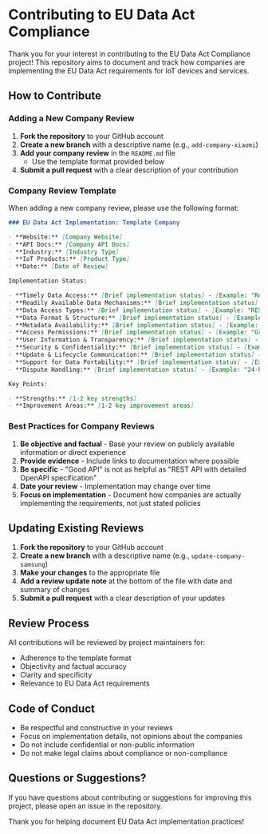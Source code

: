 # Contributing to EU Data Act Compliance

Thank you for your interest in contributing to the EU Data Act Compliance project! This repository aims to document and track how companies are implementing the EU Data Act requirements for IoT devices and services.

## How to Contribute

### Adding a New Company Review

1. **Fork the repository** to your GitHub account
2. **Create a new branch** with a descriptive name (e.g., `add-company-xiaomi`)
3. **Add your company review** in the `README.md` file
   - Use the template format provided below
4. **Submit a pull request** with a clear description of your contribution

### Company Review Template

When adding a new company review, please use the following format:

```markdown
### EU Data Act Implementation: Template Company

- **Website:** [Company Website]
- **API Docs:** [Company API Docs]
- **Industry:** [Industry Type]
- **IoT Products:** [Product Type]
- **Date:** [Date of Review]

Implementation Status:

- **Timely Data Access:** [Brief implementation status] - [Example: "Real-time API access with <2s latency"]
- **Readily Available Data Mechanisms:** [Brief implementation status] - [Example: "Embedded APIs, local device access, cloud dashboards"]
- **Data Access Types:** [Brief implementation status] - [Example: "REST API and CSV download options only, rate limit 1 request per minute"]
- **Data Format & Structure:** [Brief implementation status] - [Example: "Standard JSON format with detailed schema documentation"]
- **Metadata Availability:** [Brief implementation status] - [Example: "Complete metadata including timestamps and units"]
- **Access Permissions:** [Brief implementation status] - [Example: "Granular control at sensor level with time-based limitations"]
- **User Information & Transparency:** [Brief implementation status] - [Example: "Clear data catalog but poor documentation"]
- **Security & Confidentiality:** [Brief implementation status] - [Example: "HTTPS with OAuth2 authentication"]
- **Update & Lifecycle Communication:** [Brief implementation status] - [Example: "Email notifications for all updates affecting data access"]
- **Support for Data Portability:** [Brief implementation status] - [Example: "Standard export formats but no migration tools"]
- **Dispute Handling:** [Brief implementation status] - [Example: "24-hour response time with clear escalation path"]

Key Points:

- **Strengths:** [1-2 key strengths]
- **Improvement Areas:** [1-2 key improvement areas]
```

### Best Practices for Company Reviews

1. **Be objective and factual** - Base your review on publicly available information or direct experience
2. **Provide evidence** - Include links to documentation where possible
3. **Be specific** - "Good API" is not as helpful as "REST API with detailed OpenAPI specification"
4. **Date your review** - Implementation may change over time
5. **Focus on implementation** - Document how companies are actually implementing the requirements, not just stated policies

## Updating Existing Reviews

1. **Fork the repository** to your GitHub account
2. **Create a new branch** with a descriptive name (e.g., `update-company-samsung`)
3. **Make your changes** to the appropriate file
4. **Add a review update note** at the bottom of the file with date and summary of changes
5. **Submit a pull request** with a clear description of your updates

## Review Process

All contributions will be reviewed by project maintainers for:

- Adherence to the template format
- Objectivity and factual accuracy
- Clarity and specificity
- Relevance to EU Data Act requirements

## Code of Conduct

- Be respectful and constructive in your reviews
- Focus on implementation details, not opinions about the companies
- Do not include confidential or non-public information
- Do not make legal claims about compliance or non-compliance

## Questions or Suggestions?

If you have questions about contributing or suggestions for improving this project, please open an issue in the repository.

Thank you for helping document EU Data Act implementation practices!
